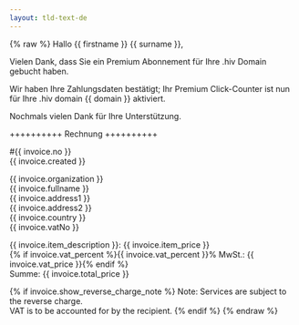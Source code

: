 ```yaml
---
layout: tld-text-de
---
```


{% raw %}
Hallo {{ firstname }} {{ surname }},

Vielen Dank, dass Sie ein Premium Abonnement für Ihre .hiv Domain gebucht haben.

Wir haben Ihre Zahlungsdaten bestätigt; Ihr Premium Click-Counter ist nun für Ihre .hiv domain {{ domain }} aktiviert.

Nochmals vielen Dank für Ihre Unterstützung.

++++++++++ Rechnung ++++++++++

\#{{ invoice.no }}  
{{ invoice.created }}

{{ invoice.organization }}  
{{ invoice.fullname }}  
{{ invoice.address1 }}  
{{ invoice.address2 }}  
{{ invoice.country }}  
{{ invoice.vatNo }}  

{{ invoice.item_description }}: {{ invoice.item_price }}  
{% if invoice.vat_percent %}{{ invoice.vat_percent }}% MwSt.: {{ invoice.vat_price }}{% endif %}  
Summe: {{ invoice.total_price }}

{% if invoice.show_reverse_charge_note %}
Note: Services are subject to the reverse charge.  
VAT is to be accounted for by the recipient.
{% endif %}
{% endraw %}
